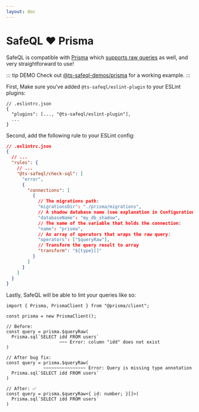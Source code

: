 ```yaml
---
layout: doc
---
```


# SafeQL :heart: Prisma

SafeQL is compatible with [Prisma](https://www.prisma.io/) which [supports raw queries](https://www.prisma.io/docs/concepts/components/prisma-client/raw-database-access) as well, and very straightforward to use!

::: tip DEMO
Check out [@ts-safeql-demos/prisma](https://github.com/ts-safeql/safeql/tree/main/demos/prisma) for a working example.
:::


First, Make sure you've added `@ts-safeql/eslint-plugin` to your ESLint plugins:

```json{3}
// .eslintrc.json
{
  "plugins": [..., "@ts-safeql/eslint-plugin"],
  ...
}
```

Second, add the following rule to your ESLint config:

```json
// .eslintrc.json
{
  // ...
  "rules": {
    // ...
    "@ts-safeql/check-sql": [
      "error",
      {
        "connections": [
          {
            // The migrations path:
            "migrationsDir": "./prisma/migrations",
            // A shadow database name (see explanation in Configuration):
            "databaseName": "my_db_shadow",
            // The name of the variable that holds the connection:
            "name": "prisma",
            // An array of operators that wraps the raw query:
            "operators": ["$queryRaw"],
            // Transform the query result to array
            "transform": "${type}[]"
          }
        ]
      }
    ]
  }
}
```

Lastly, SafeQL will be able to lint your queries like so:

<div class="error">

```typescript{8,13}
import { Prisma, PrismaClient } from "@prisma/client";

const prisma = new PrismaClient();

// Before:
const query = prisma.$queryRaw(
  Prisma.sql`SELECT idd FROM users`
                    ~~~ Error: column "idd" does not exist
)

// After bug fix:
const query = prisma.$queryRaw(
              ~~~~~~~~~~~~~~~~ Error: Query is missing type annotation
  Prisma.sql`SELECT idd FROM users`
)

// After: ✅
const query = prisma.$queryRaw<{ id: number; }[]>(
  Prisma.sql`SELECT idd FROM users`
)
```

</div>